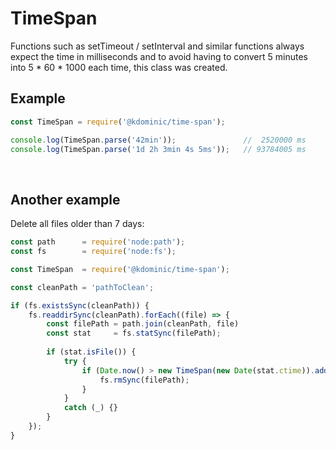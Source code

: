 # TimeSpan

Functions such as setTimeout / setInterval and similar functions always expect the time in milliseconds
and to avoid having to convert 5 minutes into 5 \* 60 \* 1000 each time, this class was created.

## Example

```js
const TimeSpan = require('@kdominic/time-span');

console.log(TimeSpan.parse('42min'));               //  2520000 ms
console.log(TimeSpan.parse('1d 2h 3min 4s 5ms'));   // 93784005 ms
```

<br />

## Another example

Delete all files older than 7 days:

```js
const path      = require('node:path');
const fs        = require('node:fs');

const TimeSpan  = require('@kdominic/time-span');

const cleanPath = 'pathToClean';

if (fs.existsSync(cleanPath)) {
    fs.readdirSync(cleanPath).forEach((file) => {
        const filePath = path.join(cleanPath, file)
        const stat     = fs.statSync(filePath);
    
        if (stat.isFile()) {
            try {
                if (Date.now() > new TimeSpan(new Date(stat.ctime)).add('7d')) {
                    fs.rmSync(filePath);
                }
            }
            catch (_) {}
        } 
    });
}
```
